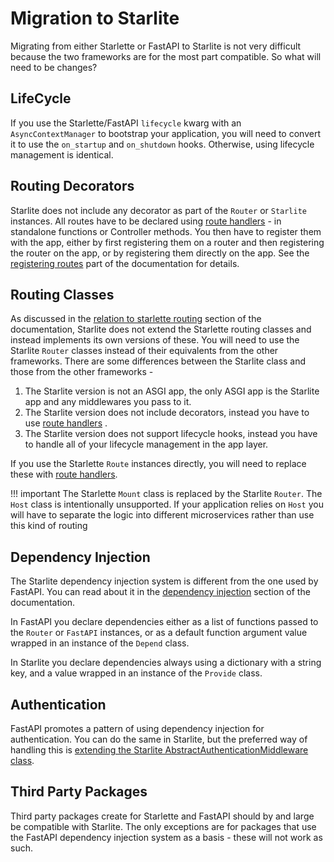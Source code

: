 # Migration to Starlite

Migrating from either Starlette or FastAPI to Starlite is not very difficult because the two frameworks are for the most
part compatible. So what will need to be changes?

## LifeCycle

If you use the Starlette/FastAPI `lifecycle` kwarg with an `AsyncContextManager` to bootstrap your application, you will
need to convert it to use the `on_startup` and `on_shutdown` hooks. Otherwise, using lifecycle management is identical.

## Routing Decorators

Starlite does not include any decorator as part of the `Router` or `Starlite` instances. All routes have to be declared
using [route handlers](usage/2-route-handlers.md) - in standalone functions or Controller methods. You then have to
register them with the app, either by first registering them on a router and then registering the router on the app, or
by registering them directly on the app. See
the [registering routes](usage/1-routers-and-controllers.md#registering-routes) part of the documentation for details.

## Routing Classes

As discussed in the [relation to starlette routing](usage/1-routers-and-controllers.md#relation-to-starlette-routing)
section of the documentation, Starlite does not extend the Starlette routing classes and instead implements its own
versions of these. You will need to use the Starlite `Router` classes instead of their equivalents from the other
frameworks. There are some differences between the Starlite class and those from the other frameworks -

1. The Starlite version is not an ASGI app, the only ASGI app is the Starlite app and any middlewares you pass to it.
2. The Starlite version does not include decorators, instead you have to use [route handlers](usage/2-route-handlers.md)
   .
3. The Starlite version does not support lifecycle hooks, instead you have to handle all of your lifecycle management in
   the app layer.

If you use the Starlette `Route` instances directly, you will need to replace these
with [route handlers](usage/2-route-handlers.md).

<!-- prettier-ignore -->
!!! important
   The Starlette `Mount` class is replaced by the Starlite `Router`. The `Host` class is intentionally
   unsupported. If your application relies on `Host` you will have to separate the logic into different microservices
   rather than use this kind of routing

## Dependency Injection

The Starlite dependency injection system is different from the one used by FastAPI. You can read about it in
the [dependency injection](usage/6-dependency-injection.md) section of the documentation.

In FastAPI you declare dependencies either as a list of functions passed to the `Router` or `FastAPI` instances, or as a
default function argument value wrapped in an instance of the `Depend` class.

In Starlite you declare dependencies always using a dictionary with a string key, and a value wrapped in an instance of
the `Provide` class.

## Authentication

FastAPI promotes a pattern of using dependency injection for authentication. You can do the same in Starlite, but the
preferred way of handling this
is [extending the Starlite AbstractAuthenticationMiddleware class](usage/8-authentication.md).

## Third Party Packages

Third party packages create for Starlette and FastAPI should by and large be compatible with Starlite. The only
exceptions are for packages that use the FastAPI dependency injection system as a basis - these will not work as such.
